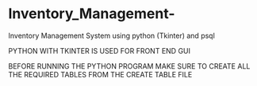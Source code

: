 # Inventory_Management-
Inventory Management System using python (Tkinter) and psql 


PYTHON WITH TKINTER IS USED FOR FRONT END GUI

BEFORE RUNNING THE PYTHON PROGRAM MAKE SURE TO CREATE ALL THE REQUIRED TABLES FROM THE CREATE TABLE FILE 

